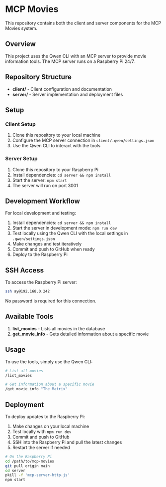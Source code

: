 # MCP Movies

This repository contains both the client and server components for the MCP Movies system.

## Overview

This project uses the Qwen CLI with an MCP server to provide movie information tools. The MCP server runs on a Raspberry Pi 24/7.

## Repository Structure

- **client/** - Client configuration and documentation
- **server/** - Server implementation and deployment files

## Setup

### Client Setup

1. Clone this repository to your local machine
2. Configure the MCP server connection in `client/.qwen/settings.json`
3. Use the Qwen CLI to interact with the tools

### Server Setup

1. Clone this repository to your Raspberry Pi
2. Install dependencies: `cd server && npm install`
3. Start the server: `npm start`
4. The server will run on port 3001

## Development Workflow

For local development and testing:

1. Install dependencies: `cd server && npm install`
2. Start the server in development mode: `npm run dev`
3. Test locally using the Qwen CLI with the local settings in `.qwen/settings.json`
4. Make changes and test iteratively
5. Commit and push to GitHub when ready
6. Deploy to the Raspberry Pi

## SSH Access

To access the Raspberry Pi server:
```bash
ssh ay@192.168.0.242
```

No password is required for this connection.

## Available Tools

1. **list_movies** - Lists all movies in the database
2. **get_movie_info** - Gets detailed information about a specific movie

## Usage

To use the tools, simply use the Qwen CLI:

```bash
# List all movies
/list_movies

# Get information about a specific movie
/get_movie_info "The Matrix"
```

## Deployment

To deploy updates to the Raspberry Pi:

1. Make changes on your local machine
2. Test locally with `npm run dev`
3. Commit and push to GitHub
4. SSH into the Raspberry Pi and pull the latest changes
5. Restart the server if needed

```bash
# On the Raspberry Pi
cd /path/to/mcp-movies
git pull origin main
cd server
pkill -f 'mcp-server-http.js'
npm start
```